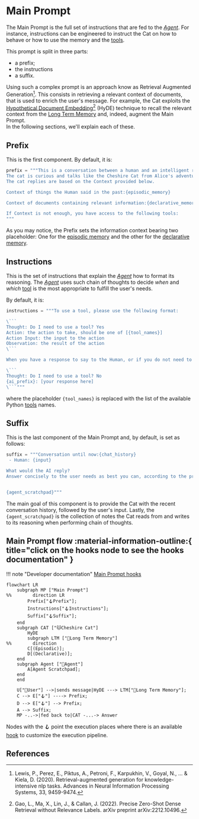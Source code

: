 # Main Prompt

The Main Prompt is the full set of instructions that are fed to the [*Agent*](../cheshire_cat/agent.md).
For instance, instructions can be engineered to instruct the Cat on how to behave or how to use the memory and the [tools](../plugins.md).
 
This prompt is split in three parts:

- a prefix;
- the instructions
- a suffix.

Using such a complex prompt is an approach know as Retrieval Augmented Generation[^1]. 
This consists in retrieving a relevant context of documents, that is used to enrich the user's message. 
For example, the Cat exploits the [Hypothetical Document Embedding](hyde.md)[^2] (HyDE) technique to recall the relevant
context from the [Long Term Memory](../memory/long_term_memory.md) and, indeed, augment the Main Prompt.  
In the following sections, we'll explain each of these.

## Prefix

This is the first component. By default, it is:
```python
prefix = """This is a conversation between a human and an intelligent robot cat that passes the Turing test.
The cat is curious and talks like the Cheshire Cat from Alice's adventures in wonderland.
The cat replies are based on the Context provided below.

Context of things the Human said in the past:{episodic_memory}

Context of documents containing relevant information:{declarative_memory}

If Context is not enough, you have access to the following tools:
"""
```
As you may notice, the Prefix sets the information context bearing two placeholder: One for the [episodic memory](../memory/long_term_memory.md) and the other for the [declarative memory](../memory/long_term_memory.md).

## Instructions

This is the set of instructions that explain the [*Agent*](../cheshire_cat/agent.md) how to format its reasoning. 
The [*Agent*](../cheshire_cat/agent.md) uses such chain of thoughts to decide *when* and *which* [tool](../plugins.md) is the most appropriate to fulfill the user's needs.

By default, it is:
```python
instructions = """To use a tool, please use the following format:

\```
Thought: Do I need to use a tool? Yes
Action: the action to take, should be one of [{tool_names}]
Action Input: the input to the action
Observation: the result of the action
\```

When you have a response to say to the Human, or if you do not need to use a tool, you MUST use the format:

\```
Thought: Do I need to use a tool? No
{ai_prefix}: [your response here]
\```"""
```
where the placeholder `{tool_names}` is replaced with the list of the available Python [tools](../plugins.md) names.

## Suffix

This is the last component of the Main Prompt and, by default, is set as follows:
```python
suffix = """Conversation until now:{chat_history}
 - Human: {input}

What would the AI reply?
Answer concisely to the user needs as best you can, according to the provided recent conversation, context and tools.


{agent_scratchpad}"""
```

The main goal of this component is to provide the Cat with the recent conversation history, followed by the user's input. 
Lastly, the `{agent_scratchpad}` is the collection of notes the Cat reads from and writes to its reasoning when performing chain of thoughts.

## Main Prompt flow :material-information-outline:{ title="click on the hooks node to see the hooks documentation" }

!!! note "Developer documentation"
    [Main Prompt hooks](../../technical/plugins/hooks.md)

```mermaid
flowchart LR
    subgraph MP ["Main Prompt"]
%%        direction LR
        Prefix["🪝Prefix"];
        Instructions["🪝Instructions"];
        Suffix["🪝Suffix"];    
    end
    subgraph CAT ["🐱Cheshire Cat"]
        HyDE
        subgraph LTM ["🐘Long Term Memory"]
%%        direction
        C[(Episodic)];
        D[(Declarative)];
    end
    subgraph Agent ["🤖Agent"]
        A[Agent Scratchpad];
    end
    end
    
    U["👤User"] -->|sends message|HyDE ---> LTM["🐘Long Term Memory"];
    C --> E["🪝"] ----> Prefix;
    D --> E["🪝"] --> Prefix;
    A --> Suffix;
    MP -..->|fed back to|CAT -...-> Answer
```

Nodes with the :hook: point the execution places where there is an available [hook](../plugins.md) to customize the execution pipeline.

## References

[^1]: Lewis, P., Perez, E., Piktus, A., Petroni, F., Karpukhin, V., Goyal, N., ... & Kiela, D. (2020). Retrieval-augmented generation for knowledge-intensive nlp tasks. Advances in Neural Information Processing Systems, 33, 9459-9474.

[^2]: Gao, L., Ma, X., Lin, J., & Callan, J. (2022). Precise Zero-Shot Dense Retrieval without Relevance Labels. arXiv preprint arXiv:2212.10496.
